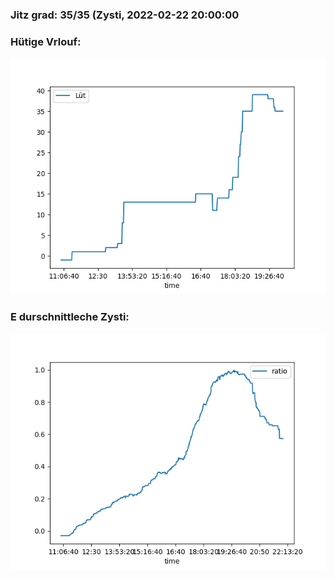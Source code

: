 ### Jitz grad: 35/35 (Zysti, 2022-02-22 20:00:00

### Hütige Vrlouf:
![Graph](Today.png)

### E durschnittleche Zysti:
![Graph](Zysti.png)